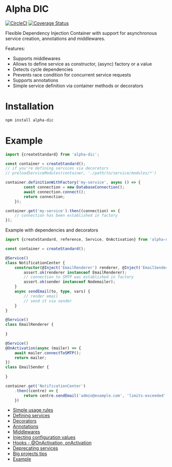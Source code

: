 # Alpha DIC

[![CircleCI](https://travis-ci.org/wookieb/alpha-dic.svg?branch=master)](https://travis-ci.org/wookieb/alpha-dic)
[![Coverage Status](https://coveralls.io/repos/github/wookieb/alpha-dic/badge.svg?branch=master)](https://coveralls.io/github/wookieb/alpha-dic?branch=master)

Flexible Dependency Injection Container with support for asynchronous service creation, annotations and middlewares.

Features:
* Supports middlewares
* Allows to define service as constructor, (async) factory or a value
* Detects cycle dependencies
* Prevents race condition for concurrent service requests
* Supports annotations
* Simple service definition via container methods or decorators

# Installation
```bash
npm install alpha-dic
```

# Example
```typescript
import {createStandard} from 'alpha-dic';

const container = createStandard();
// if you're defining services via decorators
// preloadServiceModules(container, './path/to/service/modules/*')

container.definitionWithFactory('my-service', async () => {
        const connection = new DatabaseConnection();
        await connection.connect();
        return connection;
    });

container.get('my-service').then((connection) => {
    // connection has been established in factory
});

```

Example with dependencies and decorators
```typescript
import {createStandard, reference, Service, OnActivation} from 'alpha-dic';

const container = createStandard();

@Service()
class NotificationCenter {
    constructor(@Inject('EmailRenderer') renderer, @Inject('EmailSender') sender) {
        assert.ok(renderer instanceof EmailRenderer);
        // connection to SMTP was established in factory
        assert.ok(sender instanceof Nodemailer);
    }
    async sendEmail(to, type, vars) {
        // render email
        // send it via sender
    }
}

@Service()
class EmailRenderer {
    
}

@Service()
@OnActivation(async (mailer) => {
    await mailer.connectToSMTP();
    return mailer;
})
class EmailSender {
    
}

container.get('NotificationCenter')
    .then((centre) => {
        return centre.sendEmail('admin@example.com', 'limits-exceeded', {})
    })
```

* [Simple usage rules](./docs/rules.md)
* [Defining services](./docs/defining-services.md)
* [Decorators](./docs/decorators.md)
* [Annotations](./docs/annotations.md)
* [Middlewares](./docs/middlewares.md)
* [Injecting configuration values](./docs/configuration.md)
* [Hooks - @OnActivation, onActivation](./docs/on-activation.md)
* [Deprecating services](./docs/deprecating.md)
* [Big projects tips](./docs/big-project-tips.md)
* [Example](./example)
